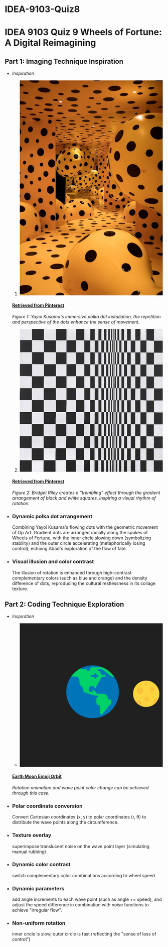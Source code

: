 # IDEA-9103-Quiz8
# IDEA 9103 Quiz 9 Wheels of Fortune: A Digital Reimagining

## Part 1: Imaging Technique Inspiration

- *Inspiration*
  1. ![Yayoi Kusama's Polka Dot Installation](readmeimages/PolkaDotInstallation.jpg)
  #### [Retrieved from Pinterest](https://www.pinterest.com/pin/11118330328169357/)
    *Figure 1: Yayoi Kusama's immersive polka dot installation, the repetition and perspective of the dots enhance the sense of movement.*

  2. ![Bridget Riley's "Movement in Squares"](readmeimages/MovementinSquares.jpg)
  #### [Retrieved from Pinterest](https://www.pinterest.com/pin/157766793180021138/)
    *Figure 2: Bridget Riley creates a "trembling" effect through the gradient arrangement of black and white squares, inspiring a visual rhythm of rotation.*

- ### **Dynamic polka dot arrangement** 
  Combining Yayoi Kusama's flowing dots with the geometric movement of Op Art: Gradient dots are arranged radially along the spokes of Wheels of Fortune, with the inner circle slowing down (symbolizing stability) and the outer circle accelerating (metaphorically losing control), echoing Abad's exploration of the flow of fate.

- ### **Visual illusion and color contrast**  
  The illusion of rotation is enhanced through high-contrast complementary colors (such as blue and orange) and the density difference of dots, reproducing the cultural restlessness in its collage texture.



## Part 2: Coding Technique Exploration

- *Inspiration*
  - ![Image of Earth Moon animation](readmeimages/earth-moon-emoji-orbit-2.gif)
  #### [Earth Moon Emoji Orbit](https://happycoding.io/tutorials/p5js/arrays/earth-moon-emoji-orbit)
   *Rotation animation and wave point color change can be achieved through this case.*
- ### **Polar coordinate conversion** 
  Convert Cartesian coordinates (x, y) to polar coordinates (r, θ) to distribute the wave points along the circumference.

- ### **Texture overlay** 
  superimpose translucent noise on the wave point layer (simulating manual rubbing)

- ### **Dynamic color contrast** 
  switch complementary color combinations according to wheel speed

- ### **Dynamic parameters**  
  add angle increments to each wave point (such as angle += speed), and adjust the speed difference in combination with noise functions to achieve "irregular flow".

- ### **Non-uniform rotation**  
  inner circle is slow, outer circle is fast (reflecting the "sense of loss of control")